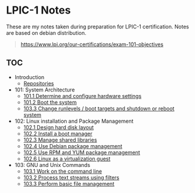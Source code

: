# LPIC-1 Notes

These are my notes taken during preparation for LPIC-1 certification. Notes are based on debian distribution.

> https://www.lpi.org/our-certifications/exam-101-objectives

## TOC

* Introduction
  * [Repositories](./repositories)
* 101: System Architecture
  * [101.1 Determine and configure hardware settings](./101/1)
  * [101.2 Boot the system](./101/2)
  * [103.3 Change runlevels / boot targets and shutdown or reboot system](./101/3)
* 102: Linux installation and Package Management
  * [102.1 Design hard disk layout](./102/1)
  * [102.2 Install a boot manager](./102.2)
  * [102.3 Manage shared libraries](./102.3)
  * [102.4 Use Debian package management](./102.4)
  * [102.5 Use RPM and YUM package management](./102.5)
  * [102.6 Linux as a virtualization guest](./102.6)
* 103: GNU and Unix Commands
  * [103.1 Work on the command line](./103.1)
  * [103.2 Process text streams using filters](./103.2)
  * [103.3 Perform basic file management](./103.3)
